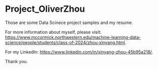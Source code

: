 # Project_OliverZhou

Those are some Data Scinece project samples and my resume.

For more information about myself, please visit: https://www.mccormick.northwestern.edu/machine-learning-data-science/people/students/class-of-2024/zhou-xinyang.html.

For my LinkedIn: https://www.linkedin.com/in/xinyang-zhou-45b95a218/.

Thank you.




